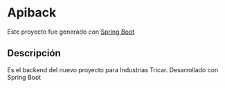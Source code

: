 # Apiback

Este proyecto fue generado con [Spring Boot](http://start.spring.io)

## Descripción

Es el backend del nuevo proyecto para Industrias Tricar. Desarrollado con Spring Boot

